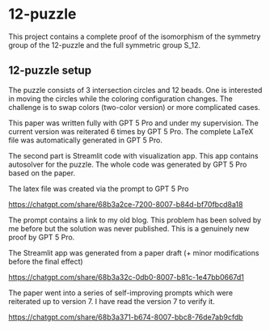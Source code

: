 # 12-puzzle
This project contains a complete proof of the isomorphism of the symmetry group of the 12-puzzle and the full symmetric group S_12.

## 12-puzzle setup
The puzzle consists of 3 intersection circles and 12 beads. One is interested in moving the circles while the coloring configuration changes. The challenge is to swap colors (two-color version) or more complicated cases.

This paper was written fully with GPT 5 Pro and under my supervision. The current version was reiterated 6 times by GPT 5 Pro. The complete LaTeX file was automatically generated in GPT 5 Pro. 

The second part is Streamlit code with visualization app. This app contains autosolver for the puzzle. The whole code was generated by GPT 5 Pro based on the paper.

The latex file was created via the prompt to GPT 5 Pro

https://chatgpt.com/share/68b3a2ce-7200-8007-b84d-bf70fbcd8a18

The prompt contains a link to my old blog. This problem has been solved by me before but the solution was never published. This is a genuinely new proof by GPT 5 Pro.

The Streamlit app was generated from a paper draft (+ minor modifications before the final effect)

https://chatgpt.com/share/68b3a32c-0db0-8007-b81c-1e47bb0667d1


The paper went into a series of self-improving prompts which were reiterated up to version 7. I have read the version 7 to verify it.

https://chatgpt.com/share/68b3a371-b674-8007-bbc8-76de7ab9cfdb


